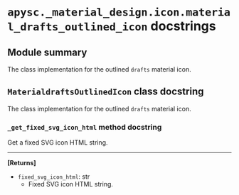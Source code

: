 # `apysc._material_design.icon.material_drafts_outlined_icon` docstrings

## Module summary

The class implementation for the outlined `drafts` material icon.

## `MaterialdraftsOutlinedIcon` class docstring

The class implementation for the outlined `drafts` material icon.

### `_get_fixed_svg_icon_html` method docstring

Get a fixed SVG icon HTML string.<hr>

**[Returns]**

- `fixed_svg_icon_html`: str
  - Fixed SVG icon HTML string.